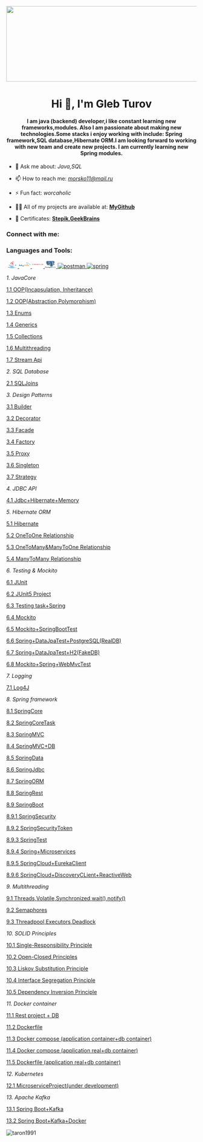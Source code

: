 <p align="center"> <img height="200" width="750" src="https://www.windowschimp.com/wp-content/uploads/2019/07/dynamic-desktop-wallpapers-windows-10.jpg" /> </p>

<h1 align="center">Hi 👋, I'm Gleb Turov </h1>
<h4 align="center">I am java (backend) developer,i like constant learning new frameworks,modules.
Also I am passionate about making new technologies.Some stacks i enjoy working with include: 
Spring framework,SQL database,Hibernate ORM.I am looking forward to working with new team and create new projects. 
I am currently learning new Spring modules.</h4>



- 💬 Ask me about: *Java,SQL*

- 📫 How to reach me: *morsko11@mail.ru*

- ⚡ Fun fact: *worcaholic*

- 👨‍💻 All of my projects are available at: **[MyGithub](https://github.com/Morsko11)**

- 📜 Certificates: **[Stepik](https://github.com/taron1991/taron1991/blob/main/b6c2a08c89d58cb78d901f0242185139813449de.pdf),[GeekBrains](https://github.com/taron1991/taron1991/blob/main/1935983.pdf)**

<h3 align="left">Connect with me:</h3>


<h3 align="left">Languages and Tools:</h3>
<p align="left">  </a> <a href="https://www.java.com" target="_blank" rel="noreferrer"> <img src="https://raw.githubusercontent.com/devicons/devicon/master/icons/java/java-original.svg" alt="java" width="30" height="20"/> </a> <a href="https://www.mysql.com/" target="_blank" rel="noreferrer"> <img src="https://raw.githubusercontent.com/devicons/devicon/master/icons/mysql/mysql-original-wordmark.svg" alt="mysql" width="30" height="20"/> </a> <a href="https://www.oracle.com/" target="_blank" rel="noreferrer"> <img src="https://raw.githubusercontent.com/devicons/devicon/master/icons/oracle/oracle-original.svg" alt="oracle" width="30" height="20"/> </a> <a href="https://www.postgresql.org" target="_blank" rel="noreferrer"> <img src="https://raw.githubusercontent.com/devicons/devicon/master/icons/postgresql/postgresql-original-wordmark.svg" alt="postgresql" width="30" height="20"/> </a> <a href="https://postman.com" target="_blank" rel="noreferrer"> <img src="https://www.vectorlogo.zone/logos/getpostman/getpostman-icon.svg" alt="postman" width="30" height="20"/> </a> <a href="https://spring.io/" target="_blank" rel="noreferrer"> <img src="https://www.vectorlogo.zone/logos/springio/springio-icon.svg" alt="spring" width="30" height="20"/> </a> </p>

  *1. JavaCore*


  [1.1 OOP(Incapsulation, Inheritance)](https://github.com/Morsko11/Oop-Incapsulation-/tree/master/src/main/java)
  
  [1.2 OOP(Abstraction,Polymorphism)](https://github.com/Morsko11/OOP-Polymorpfism-/tree/master/src/main/java)
  
  [1.3 Enums](https://github.com/Morsko11/Enum/blob/master/src/main/java/org/example/EnumOd.java)
  
  [1.4 Generics](https://github.com/Morsko11/Generics/tree/master/src/main/java/org/example)
  
  [1.5 Collections](https://github.com/Morsko11/Collections/blob/master/src/main/java/org/example/Kartgame.java)
  
  [1.6 Multithreading](https://github.com/Morsko11/MultiThreading/blob/master/src/main/java/org/example/Main.java)

  [1.7 Stream Api](https://github.com/Morsko11/Stream_Api/blob/master/src/main/java/org/example/Main.java)
  
  
  *2. SQL Database*
  
  [2.1 SQLJoins](https://github.com/taron1991/SQL_Task_Joins)
  
  
  *3. Design Patterns*
  
  [3.1 Builder](https://github.com/taron1991/DesignPatterns/tree/master/src/main/java/builder)
  
  [3.2 Decorator](https://github.com/taron1991/DesignPatterns/tree/master/src/main/java/decorator)
  
  [3.3 Facade](https://github.com/taron1991/DesignPatterns/tree/master/src/main/java/facade)
  
  [3.4 Factory](https://github.com/taron1991/DesignPatterns/tree/master/src/main/java/factory)
  
  [3.5 Proxy](https://github.com/taron1991/DesignPatterns/tree/master/src/main/java/proxy)
  
  [3.6 Singleton](https://github.com/taron1991/DesignPatterns/tree/master/src/main/java/singleton)
  
  [3.7 Strategy](https://github.com/taron1991/DesignPatterns/tree/master/src/main/java/strategy)
  
  
  *4. JDBC API*
  
  [4.1 Jdbc+Hibernate+Memory](https://github.com/taron1991/JDBC_Hibernate_Memory)
  
  
  *5. Hibernate ORM*
  
  [5.1 Hibernate](https://github.com/taron1991/JDBC_Hibernate_Memory)
  
  [5.2 OneToOne Relationship](https://github.com/taron1991/OneToOne/tree/master/src/main/java/com/example/mockito/classTest)
  
  [5.3 OneToMany&ManyToOne Relationship](https://github.com/taron1991/OneToMany/tree/master/src/main/java/com/example/mockito/classTest)
  
  [5.4 ManyToMany Relationship](https://github.com/taron1991/ManyToMany/tree/master/src/main/java/com/example/mockito/classTest)
  
   
  *6. Testing & Mockito* 
  
  [6.1 JUnit](https://github.com/taron1991/JUnitTest/tree/master)

  [6.2 JUnit5 Project](https://github.com/taron1991/Junit5/blob/master/src/test/java/junit/UserTest.java)
  
  [6.3 Testing task+Spring](https://github.com/taron1991/SpringCoreTask/commit/c12ef3fe74d6c23f1fc18ada6d7d9b5b04540d57)
  
  [6.4 Mockito](https://github.com/taron1991/Mockito/tree/master/src/test/java/com/example/mockito)
  
  [6.5 Mockito+SpringBootTest](https://github.com/taron1991/BootTest/blob/master/src/test/java/com/example/sprinwebmvctest/controler/IntegrationTest.java)
  
  [6.6 Spring+DataJpaTest+PostgreSQL(RealDB)](https://github.com/taron1991/JpaTest/blob/master/src/test/java/com/example/webmvctest/dataJpaTest/JpaBookRepRealDBTest.java)

  [6.7 Spring+DataJpaTest+H2(FakeDB)](https://github.com/taron1991/JpaTest/blob/master/src/test/java/com/example/webmvctest/dataJpaTest/FakeDbTestJPA.java)
  
  [6.8 Mockito+Spring+WebMvcTest](https://github.com/taron1991/BootTest/blob/master/src/test/java/com/example/sprinwebmvctest/controler/TaskControlerTest.java)
  
  
  *7. Logging*
  
  [7.1 Log4J](https://github.com/taron1991/LoggingLog4j/tree/master)
  
  
  *8. Spring framework*
  
  [8.1 SpringCore](https://github.com/taron1991/SpringIoC_DI/tree/master)
  
  [8.2 SpringCoreTask](https://github.com/taron1991/SpringCoreTask/commit/c12ef3fe74d6c23f1fc18ada6d7d9b5b04540d57)
  
  [8.3 SpringMVC](https://github.com/taron1991/SpringMVC/tree/master)
  
  [8.4 SpringMVC+DB](https://github.com/taron1991/SpringMVC_Database/tree/master)
  
  [8.5 SpringData](https://github.com/taron1991/SpringData/tree/master)
  
  [8.6 SpringJdbc](https://github.com/taron1991/SpringData/tree/master)
  
  [8.7 SpringORM](https://github.com/taron1991/SpringData/tree/master)
  
  [8.8 SpringRest](https://github.com/taron1991/SpringREST/tree/master)
  
  [8.9 SpringBoot](https://github.com/taron1991/SpringBoot/tree/master)
  
  [8.9.1 SpringSecurity](https://github.com/taron1991/SpringSecurity/tree/master)
  
  [8.9.2 SpringSecurityToken](https://github.com/taron1991/SpringSecurityToken/tree/master)
  
  [8.9.3 SpringTest](https://github.com/taron1991/MockitoSpring/blob/master/src/test/java/org/pro/mockito/pro/MainClassTest.java)
  
  [8.9.4 Spring+Microservices](https://github.com/taron1991/Microservice/tree/master)
  
  [8.9.5 SpringCloud+EurekaClient](https://github.com/taron1991/SpringCloudEurika/tree/master)
  
  [8.9.6 SpringCloud+DiscoveryCLient+ReactiveWeb](https://github.com/taron1991/Cloud/tree/master)
  
  
  *9. Multithreading*
  
  [9.1 Threads,Volatile,Synchronized,wait(),notify()](https://github.com/taron1991/MultithreadingProject/tree/master)
  
  [9.2 Semaphores](https://github.com/taron1991/MultithreadingProject/tree/semaphore)
  
  [9.3 Threadpool,Executors,Deadlock](https://github.com/taron1991/MultithreadingProject/tree/deadlockpool)
  
  
  *10. SOLID Principles*
  
 [10.1 Single-Responsibility Principle](https://github.com/taron1991/SOLID-Principles/tree/master/src/main/java/singleresponsibility)
 
 [10.2 Open-Closed Principles](https://github.com/taron1991/SOLID-Principles/tree/master/src/main/java/openclosed)
 
 [10.3 Liskov Substitution Principle](https://github.com/taron1991/SOLID-Principles/tree/master/src/main/java/liskovsubstitution)
 
 [10.4 Interface Segregation Principle](https://github.com/taron1991/SOLID-Principles/tree/master/src/main/java/interfacesegregation)
 
 [10.5 Dependency Inversion Principle](https://github.com/taron1991/SOLID-Principles/tree/master/src/main/java/dependencyinversion)
  
  
  *11. Docker container*
  
  [11.1 Rest project + DB](https://github.com/taron1991/dockerProject/blob/master/src/main/java/com/example/demo/controller/Rest.java)
  
  [11.2 Dockerfile](https://github.com/taron1991/dockerProject/blob/master/Dockerfile)
 
  [11.3 Docker compose (application container+db container)](https://github.com/taron1991/dockerProject/blob/master/docker-compose.yml)

  [11.4 Docker compose (application real+db container)](https://github.com/taron1991/DockerFakedb/blob/master/compose.yaml)
  
  [11.5 Dockerfile (application real+db container)]( https://github.com/taron1991/DockerFakedb/blob/master/Dockerfile)


  *12. Kubernetes*
  
  [12.1 MicroserviceProject(under development)]()
  
  
  *13. Apache Kafka*
  
  [13.1 Spring Boot+Kafka](https://github.com/taron1991/Kafka/tree/master/src/main)
  
  [13.2 Spring Boot+Kafka+Docker](https://github.com/taron1991/Apache-Kafka/tree/master)




<p><img align="center" src="https://github-readme-streak-stats.herokuapp.com/?user=taron1991&" alt="taron1991" /></p>
